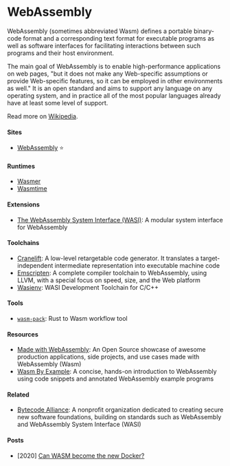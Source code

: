 # WebAssembly

WebAssembly (sometimes abbreviated Wasm) defines a portable binary-code format and a corresponding text format for executable programs as well as software interfaces for facilitating interactions between such programs and their host environment.

The main goal of WebAssembly is to enable high-performance applications on web pages, "but it does not make any Web-specific assumptions or provide Web-specific features, so it can be employed in other environments as well." It is an open standard and aims to support any language on any operating system, and in practice all of the most popular languages already have at least some level of support.

Read more on [Wikipedia](https://en.wikipedia.org/wiki/WebAssembly).

#### Sites
- [WebAssembly](https://webassembly.org) ⭐

#### Runtimes
- [Wasmer](https://wasmer.io)
- [Wasmtime](https://wasmtime.dev)

#### Extensions
- [The WebAssembly System Interface (WASI)](https://wasi.dev): A modular system interface for WebAssembly

#### Toolchains
- [Cranelift](https://github.com/bytecodealliance/wasmtime/blob/main/cranelift/README.md): A low-level retargetable code generator. It translates a target-independent intermediate representation into executable machine code
- [Emscripten](https://emscripten.org): A complete compiler toolchain to WebAssembly, using LLVM, with a special focus on speed, size, and the Web platform
- [Wasienv](https://github.com/wasienv/wasienv): WASI Development Toolchain for C/C++

#### Tools
- [`wasm-pack`](https://github.com/rustwasm/wasm-pack): Rust to Wasm workflow tool

#### Resources
- [Made with WebAssembly](https://madewithwebassembly.com): An Open Source showcase of awesome production applications, side projects, and use cases made with WebAssembly (Wasm)
- [Wasm By Example](https://wasmbyexample.dev): A concise, hands-on introduction to WebAssembly using code snippets and annotated WebAssembly example programs

#### Related
- [Bytecode Alliance](https://bytecodealliance.org): A nonprofit organization dedicated to creating secure new software foundations, building on standards such as WebAssembly and WebAssembly System Interface (WASI)

#### Posts
- [2020] [Can WASM become the new Docker?](https://adlrocha.substack.com/p/adlrocha-can-wasm-become-the-new)
